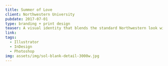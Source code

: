 ```yaml
---
title: Summer of Love
client: Northwestern University
pubdate: 2017-07-01 
type: branding + print design
teaser: A visual identity that blends the standard Northwestern look with a vintage 1960s feel for a conference celebrating the anniversary of 1967's Summer of Love.
link:
tags:
  - Illustrator
  - InDesign
  - Photoshop
img: assets/img/sol-blank-detail-3000w.jpg
---
```


